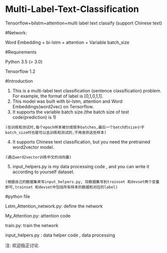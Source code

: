 # Multi-Label-Text-Classification
Tensorflow+bilstm+attention+multi label text classify (support Chinese text)

#Network:

  Word Embedding + bi-lstm + attention + Variable batch_size
  
#Requirements

  Python 3.5 (> 3.0)
  
  Tensorflow 1.2

#Introduction
 
   1. This is a multi-label text classification (sentence classification) problem. For example, the format of label is [0,1,0,1,1].
   2. This model was built with bi-lstm, attention and Word Embeddings(word2vec) on Tensorflow.
   3. It supports the variable batch size.(the batch size of test code(prediction) is 1)
   
    (在训练和测试时,每个epoch样本被分成很多batches,最后一个batch的size小于batch_size时也是可以去训练和测试的,不用舍弃这些样本)
   
   4. It supports Chinese text classification, but you need the pretrained word2vector model.
   
    (通过word2vector训练中文的词向量)
   
   5. input_helpers.py is my data processing code , and you can write it according to yourself dataset.
   
    (根据自己的数据集来写input_helpers.py, 将数据集写到trainset 和devset两个变量即可,trainset 和devset中包括所有样本的数据和对应的label)

#python file

Lstm_Attention_network.py: define the network

My_Attention.py: attention code

train.py: train the network

input_helpers.py : data helper code , data processing


注: 欢迎指正讨论.
